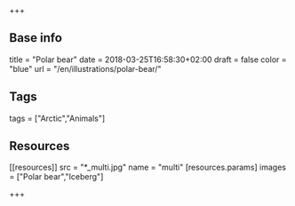 +++

## Base info
title = "Polar bear"
date = 2018-03-25T16:58:30+02:00
draft = false
color = "blue"
url = "/en/illustrations/polar-bear/"

## Tags
tags = ["Arctic","Animals"]

## Resources
[[resources]]
  src = "*_multi.jpg"
  name = "multi"
 [resources.params]
    images = ["Polar bear","Iceberg"]

+++


